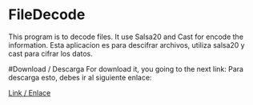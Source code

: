 # FileDecode
This program is to decode files. It use Salsa20 and Cast for encode the information. 
Esta aplicacion es para descifrar archivos, utiliza salsa20 y cast para cifrar los datos.

#Download / Descarga
For download it, you going to the next link:
Para descarga esto, debes ir al siguiente enlace:

[Link / Enlace](#)
